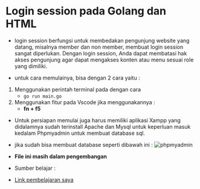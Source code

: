 # Login session pada Golang dan HTML
* login session berfungsi untuk membedakan pengunjung website yang datang, misalnya member dan non member, membuat login session sangat diperlukan.
Dengan login session, Anda dapat membatasi hak akses pengunjung agar dapat mengakses konten atau menu sesuai role yang dimiliki. 

* untuk cara memulainya, bisa dengan 2 cara yaitu :
1. Menggunakan perintah terminal pada dengan cara
    * `go run main.go`
2. Menggunakan fitur pada Vscode jika menggunakannya :
    * **fn + f5**
  
* Untuk persiapan memulai juga harus memiliki aplikasi Xampp yang didalamnya sudah terinstall Apache dan Mysql untuk keperluan masuk kedalam Phpmyadmin untuk membuat database sql.
* jika sudah bisa membuat database seperti dibawah ini :
![phpmyadmin](https://user-images.githubusercontent.com/121594681/209970506-a6bb2d2e-22b4-410f-861a-bd23291923f9.PNG)
  
* **File ini masih dalam pengembangan**
* Sumber belajar :
* [Link pembelajaran saya](https://www.youtube.com/@TentangKode)